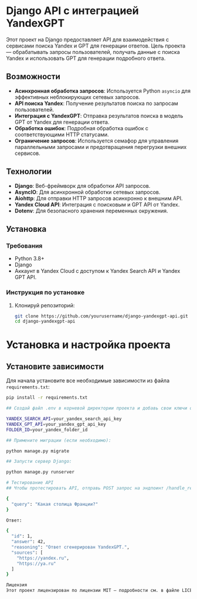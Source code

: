 # Django API с интеграцией YandexGPT

Этот проект на Django предоставляет API для взаимодействия с сервисами поиска Yandex и GPT для генерации ответов. Цель проекта — обрабатывать запросы пользователей, получать данные с поиска Yandex и использовать GPT для генерации подробного ответа.

## Возможности

- **Асинхронная обработка запросов**: Используется Python `asyncio` для эффективных неблокирующих сетевых запросов.
- **API поиска Yandex**: Получение результатов поиска по запросам пользователей.
- **Интеграция с YandexGPT**: Отправка результатов поиска в модель GPT от Yandex для генерации ответа.
- **Обработка ошибок**: Подробная обработка ошибок с соответствующими HTTP статусами.
- **Ограничение запросов**: Используется семафор для управления параллельными запросами и предотвращения перегрузки внешних сервисов.

## Технологии

- **Django**: Веб-фреймворк для обработки API запросов.
- **AsyncIO**: Для асинхронной обработки сетевых запросов.
- **Aiohttp**: Для отправки HTTP запросов асинхронно к внешним API.
- **Yandex Cloud API**: Интеграция с поисковым и GPT API от Yandex.
- **Dotenv**: Для безопасного хранения переменных окружения.

## Установка

### Требования

- Python 3.8+
- Django
- Аккаунт в Yandex Cloud с доступом к Yandex Search API и Yandex GPT API.

### Инструкция по установке

1. Клонируй репозиторий:

   ```bash
   git clone https://github.com/yourusername/django-yandexgpt-api.git
   cd django-yandexgpt-api

# Установка и настройка проекта

## Установите зависимости

Для начала установите все необходимые зависимости из файла `requirements.txt`:

```bash
pip install -r requirements.txt

## Создай файл .env в корневой директории проекта и добавь свои ключи от Yandex API:

YANDEX_SEARCH_API=your_yandex_search_api_key
YANDEX_GPT_API=your_yandex_gpt_api_key
FOLDER_ID=your_yandex_folder_id

## Примените миграции (если необходимо):

python manage.py migrate

## Запусти сервер Django:

python manage.py runserver

# Тестирование API
## Чтобы протестировать API, отправь POST запрос на эндпоинт /handle_request/ с таким JSON телом:

{
  "query": "Какая столица Франции?"
}

Ответ:

{
  "id": 1,
  "answer": 42,
  "reasoning": "Ответ сгенерирован YandexGPT.",
  "sources": [
    "https://yandex.ru",
    "https://ya.ru"
  ]
}

Лицензия
Этот проект лицензирован по лицензии MIT — подробности см. в файле LICENSE.
